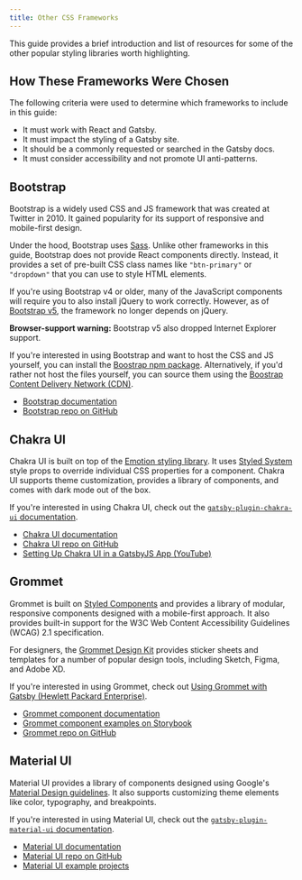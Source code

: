 ```yaml
---
title: Other CSS Frameworks
---
```


This guide provides a brief introduction and list of resources for some of the other popular styling libraries worth highlighting.

## How These Frameworks Were Chosen

The following criteria were used to determine which frameworks to include in this guide:

* It must work with React and Gatsby.
* It must impact the styling of a Gatsby site.
* It should be a commonly requested or searched in the Gatsby docs.
* It must consider accessibility and not promote UI anti-patterns.

## Bootstrap

Bootstrap is a widely used CSS and JS framework that was created at Twitter in 2010. It gained popularity for its support of responsive and mobile-first design.

Under the hood, Bootstrap uses [Sass](https://sass-lang.com/). Unlike other frameworks in this guide, Bootstrap does not provide React components directly. Instead, it provides a set of pre-built CSS class names like `"btn-primary"` or `"dropdown"` that you can use to style HTML elements.

If you're using Bootstrap v4 or older, many of the JavaScript components will require you to also install jQuery to work correctly. However, as of [Bootstrap v5](https://blog.getbootstrap.com/2020/06/16/bootstrap-5-alpha/), the framework no longer depends on jQuery.

**Browser-support warning:** Bootstrap v5 also dropped Internet Explorer support.

If you're interested in using Bootstrap and want to host the CSS and JS yourself, you can install the [Boostrap npm package](https://www.npmjs.com/package/bootstrap). Alternatively, if you'd rather not host the files yourself, you can source them using the [Boostrap Content Delivery Network (CDN)](https://www.bootstrapcdn.com/).

* [Bootstrap documentation](https://getbootstrap.com/docs)
* [Bootstrap repo on GitHub](https://github.com/twbs/bootstrap)

## Chakra UI

Chakra UI is built on top of the [Emotion styling library](https://emotion.sh/docs/introduction). It uses [Styled System](https://styled-system.com/) style props to override individual CSS properties for a component. Chakra UI supports theme customization, provides a library of components, and comes with dark mode out of the box.

If you're interested in using Chakra UI, check out the [`gatsby-plugin-chakra-ui` documentation](/packages/gatsby-plugin-chakra-ui/?=chakra).

* [Chakra UI documentation](https://chakra-ui.com/getting-started)
* [Chakra UI repo on GitHub](https://github.com/chakra-ui/chakra-ui/)
* [Setting Up Chakra UI in a GatsbyJS App (YouTube)](https://www.youtube.com/watch?v=PjQHqDWnzGw)

## Grommet

Grommet is built on [Styled Components](https://styled-components.com/) and provides a library of modular, responsive components designed with a mobile-first approach. It also provides built-in support for the W3C Web Content Accessibility Guidelines (WCAG) 2.1 specification.

For designers, the [Grommet Design Kit](https://github.com/grommet/design-kit) provides sticker sheets and templates for a number of popular design tools, including Sketch, Figma, and Adobe XD.

If you're interested in using Grommet, check out [Using Grommet with Gatsby (Hewlett Packard Enterprise)](https://developer.hpe.com/blog/using-grommet-with-gatsby).

* [Grommet component documentation](https://v2.grommet.io/components)
* [Grommet component examples on Storybook](https://storybook.grommet.io/)
* [Grommet repo on GitHub](https://github.com/grommet/grommet)

## Material UI

Material UI provides a library of components designed using Google's [Material Design guidelines](https://material.io/design/introduction). It also supports customizing theme elements like color, typography, and breakpoints.

If you're interested in using Material UI, check out the [`gatsby-plugin-material-ui` documentation](/packages/gatsby-plugin-material-ui/?=material%20ui).

* [Material UI documentation](https://material-ui.com/)
* [Material UI repo on GitHub](https://github.com/mui-org/material-ui)
* [Material UI example projects](https://material-ui.com/getting-started/example-projects/)
